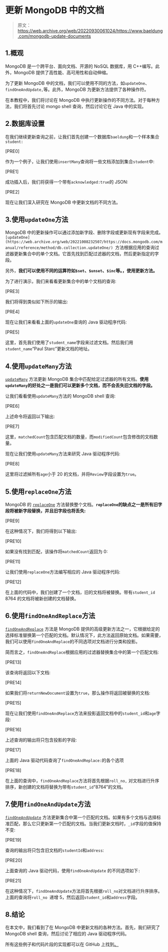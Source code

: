 # 更新 MongoDB 中的文档

> 原文：<https://web.archive.org/web/20220930061024/https://www.baeldung.com/mongodb-update-documents>

## 1.概观

MongoDB 是一个跨平台、面向文档、开源的 NoSQL 数据库，用 C++编写。此外，MongoDB 提供了高性能、高可用性和自动伸缩。

为了更新 MongoDB 中的文档，我们可以使用不同的方法，如`updateOne`、`findOneAndUpdate,`等。此外，MongoDB 为更新方法提供了各种操作符。

在本教程中，我们将讨论在 MongoDB 中执行更新操作的不同方法。对于每种方法，我们将首先讨论 mongo shell 查询，然后讨论它在 Java 中的实现。

## 2.数据库设置

在我们继续更新查询之前，让我们首先创建一个数据库`baeldung`和一个样本集合`student:`

[PRE0]

作为一个例子，让我们使用`insertMany`查询将一些文档添加到集合`student`中:

[PRE1]

成功插入后，我们将获得一个带有`acknowledged:true`的 JSON:

[PRE2]

现在让我们深入研究在 MongoDB 中更新文档的不同方法。

## 3.使用`updateOne`方法

MongoDB 中的更新操作可以通过添加新字段、删除字段或更新现有字段来完成。`[updateOne](https://web.archive.org/web/20221008232507/https://docs.mongodb.com/manual/reference/method/db.collection.updateOne/) `方法根据应用的查询过滤器更新集合中的单个文档。它首先找到匹配过滤器的文档，然后更新指定的字段。

另外，**我们可以使用不同的运算符如`$set`、`$unset`、`$inc`等。，使用更新方法。**

为了进行演示，我们来看看更新集合中的单个文档的查询:

[PRE3]

我们将得到类似如下所示的输出:

[PRE4]

现在让我们来看看上面的`updateOne`查询的 Java 驱动程序代码:

[PRE5]

这里，首先我们使用了`student_name`字段来过滤文档。然后我们用`student_name`“Paul Starc”更新文档的地址。

## 4.使用`updateMany`方法

[`updateMany`](https://web.archive.org/web/20221008232507/https://docs.mongodb.com/manual/reference/method/db.collection.updateMany/) 方法更新 MongoDB 集合中匹配给定过滤器的所有文档。**使用`updateMany`的好处之一是我们可以更新多个文档，而不会丢失旧文档的字段。**

让我们看看使用`updateMany`方法的 MongoDB shell 查询:

[PRE6]

上述命令将返回以下输出:

[PRE7]

这里，`matchedCount`包含匹配文档的数量，而`modifiedCount`包含修改的文档数量。

现在让我们使用`updateMany`方法来研究 Java 驱动程序代码:

[PRE8]

这里将过滤掉所有`age`小于 20 的文档，并将`Review`字段设置为`true`。

## 5.使用`replaceOne`方法

MongoDB 的 [`replaceOne`](https://web.archive.org/web/20221008232507/https://docs.mongodb.com/manual/reference/method/db.collection.replaceOne/) 方法替换整个文档。**`replaceOne`的缺点之一是所有旧字段将被新字段替换，并且旧字段也将丢失:**

[PRE9]

在这种情况下，我们将得到以下输出:

[PRE10]

如果没有找到匹配，该操作将`matchedCount`返回为 0:

[PRE11]

让我们使用`replaceOne`方法编写相应的 Java 驱动程序代码:

[PRE12]

在上面的代码中，我们创建了一个文档，旧的文档将被替换。带有`student_id` 8764 的文档将被新创建的文档替换。

## 6.使用`findOneAndReplace`方法

[`findOneAndReplace`](https://web.archive.org/web/20221008232507/https://docs.mongodb.com/manual/reference/method/db.collection.findOneAndReplace/) 方法是 MongoDB 提供的高级更新方法之一，它根据给定的选择标准替换第一个匹配的文档。默认情况下，此方法返回原始文档。如果需要，我们可以使用`findOneAndReplace`的不同选项对文档进行分类和投影。

简而言之，`findOneAndReplace`根据应用的过滤器替换集合中的第一个匹配文档:

[PRE13]

该查询将返回以下文档:

[PRE14]

如果我们将`returnNewDocument`设置为`true`，那么操作将返回被替换的文档:

[PRE15]

现在让我们使用`findOneAndReplace`方法来投影返回文档中的`student_id`和`age`字段:

[PRE16]

上述查询的输出将只包含投影的字段:

[PRE17]

上面的 Java 驱动代码查询了`findOneAndReplace:`的各个选项

[PRE18]

在上面的查询中，`findOneAndReplace`方法将首先根据`roll_no,` 对文档进行升序排序，新创建的文档将替换为带有`student_id`“8764”的文档。

## 7.使用`findOneAndUpdate`方法

[`findOneAndUpdate`](https://web.archive.org/web/20221008232507/https://docs.mongodb.com/manual/reference/method/db.collection.findOneAndUpdate/) 方法更新集合中第一个匹配的文档。如果有多个文档与选择标准匹配，那么它只更新第一个匹配的文档。当我们更新文档时，`_id`字段的值保持不变:

[PRE19]

查询的输出将只包含旧文档的`studentId`和`address`:

[PRE20]

上面查询的 Java 驱动代码，使用`findOneAndUpdate` 的不同选项如下`:`

[PRE21]

在这种情况下，`findOneAndUpdate`方法将首先根据`roll_no`对文档进行升序排序。上面的查询将`roll_no `递增 5，然后返回`student_id`和`address`字段。

## 8.结论

在本文中，我们看到了在 MongoDB 中更新文档的各种方法。首先，我们研究了 MongoDB shell 查询，然后讨论了相应的 Java 驱动程序代码。

所有这些例子和代码片段的实现都可以在 GitHub 上找到[。](https://web.archive.org/web/20221008232507/https://github.com/eugenp/tutorials/tree/master/persistence-modules/java-mongodb)